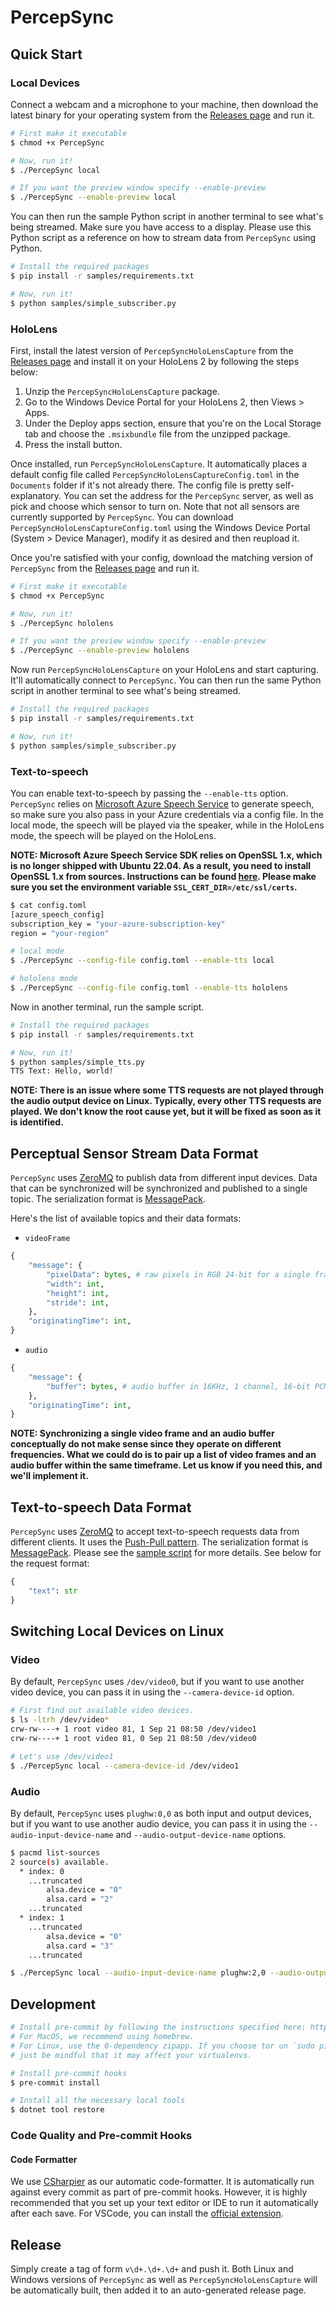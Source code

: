 # PercepSync

## Quick Start

### Local Devices

Connect a webcam and a microphone to your machine, then download the latest binary for your operating system from the [Releases page](https://github.com/sled-group/PercepSync/releases) and run it.

```bash
# First make it executable
$ chmod +x PercepSync

# Now, run it!
$ ./PercepSync local

# If you want the preview window specify --enable-preview
$ ./PercepSync --enable-preview local
```

You can then run the sample Python script in another terminal to see what's being streamed. Make sure you have access to a display. Please use this Python script as a reference on how to stream data from `PercepSync` using Python.

```bash
# Install the required packages
$ pip install -r samples/requirements.txt

# Now, run it!
$ python samples/simple_subscriber.py
```

### HoloLens

First, install the latest version of `PercepSyncHoloLensCapture` from the [Releases page](https://github.com/sled-group/PercepSync/releases) and install it on your HoloLens 2 by following the steps below:

1. Unzip the `PercepSyncHoloLensCapture` package.
2. Go to the Windows Device Portal for your HoloLens 2, then Views > Apps.
3. Under the Deploy apps section, ensure that you're on the Local Storage tab and choose the `.msixbundle` file from the unzipped package.
4. Press the install button.

Once installed, run `PercepSyncHoloLensCapture`. It automatically places a default config file called `PercepSyncHoloLensCaptureConfig.toml` in the `Documents` folder if it's not already there. The config file is pretty self-explanatory. You can set the address for the `PercepSync` server, as well as pick and choose which sensor to turn on. Note that not all sensors are currently supported by `PercepSync`. You can download `PercepSyncHoloLensCaptureConfig.toml` using the Windows Device Portal (System > Device Manager), modify it as desired and then reupload it.

Once you're satisfied with your config, download the matching version of `PercepSync` from the [Releases page](https://github.com/sled-group/PercepSync/releases) and run it.

```bash
# First make it executable
$ chmod +x PercepSync

# Now, run it!
$ ./PercepSync hololens

# If you want the preview window specify --enable-preview
$ ./PercepSync --enable-preview hololens
```

Now run `PercepSyncHoloLensCapture` on your HoloLens and start capturing. It'll automatically connect to `PercepSync`. You can then run the same Python script in another terminal to see what's being streamed.

```bash
# Install the required packages
$ pip install -r samples/requirements.txt

# Now, run it!
$ python samples/simple_subscriber.py
```

### Text-to-speech

You can enable text-to-speech by passing the `--enable-tts` option. `PercepSync` relies on [Microsoft Azure Speech Service](https://learn.microsoft.com/en-us/azure/ai-services/speech-service/speech-sdk) to generate speech, so make sure you also pass in your Azure credentials via a config file. In the local mode, the speech will be played via the speaker, while in the HoloLens mode, the speech will be played on the HoloLens.

**NOTE: Microsoft Azure Speech Service SDK relies on OpenSSL 1.x, which is no longer shipped with Ubuntu 22.04. As a result, you need to install OpenSSL 1.x from sources. Instructions can be found [here](https://learn.microsoft.com/en-us/azure/ai-services/speech-service/quickstarts/setup-platform?tabs=linux%2Cubuntu%2Cdotnetcli%2Cdotnet%2Cjre%2Cmaven%2Cnodejs%2Cmac%2Cpypi&pivots=programming-language-csharp#platform-requirements). Please make sure you set the environment variable `SSL_CERT_DIR=/etc/ssl/certs`.**

```bash
$ cat config.toml
[azure_speech_config]
subscription_key = "your-azure-subscription-key"
region = "your-region"

# local mode
$ ./PercepSync --config-file config.toml --enable-tts local

# hololens mode
$ ./PercepSync --config-file config.toml --enable-tts hololens
```

Now in another terminal, run the sample script.

```bash
# Install the required packages
$ pip install -r samples/requirements.txt

# Now, run it!
$ python samples/simple_tts.py
TTS Text: Hello, world!
```

**NOTE: There is an issue where some TTS requests are not played through the audio output device on Linux. Typically, every other TTS requests are played. We don't know the root cause yet, but it will be fixed as soon as it is identified.**

## Perceptual Sensor Stream Data Format

`PercepSync` uses [ZeroMQ](https://zeromq.org/) to publish data from different input devices. Data that can be synchronized will be synchronized and published to a single topic. The serialization format is [MessagePack](https://msgpack.org/).

Here's the list of available topics and their data formats:

- `videoFrame`

```python
{
    "message": {
        "pixelData": bytes, # raw pixels in RGB 24-bit for a single frame
        "width": int,
        "height": int,
        "stride": int,
    },
    "originatingTime": int,
}
```

- `audio`

```python
{
    "message": {
        "buffer": bytes, # audio buffer in 16KHz, 1 channel, 16-bit PCM
    },
    "originatingTime": int,
}
```

**NOTE: Synchronizing a single video frame and an audio buffer conceptually do not make sense since they operate on different frequencies. What we could do is to pair up a list of video frames and an audio buffer within the same timeframe. Let us know if you need this, and we'll implement it.**

## Text-to-speech Data Format

`PercepSync` uses [ZeroMQ](https://zeromq.org/) to accept text-to-speech requests data from different clients. It uses the [Push-Pull pattern](https://learning-0mq-with-pyzmq.readthedocs.io/en/latest/pyzmq/patterns/pushpull.html). The serialization format is [MessagePack](https://msgpack.org/). Please see the [sample script](samples/simple_tts.py) for more details. See below for the request format:

```python
{
    "text": str
}
```

## Switching Local Devices on Linux

### Video

By default, `PercepSync` uses `/dev/video0`, but if you want to use another video device, you can pass it in using the `--camera-device-id` option.

```bash
# First find out available video devices.
$ ls -ltrh /dev/video*
crw-rw----+ 1 root video 81, 1 Sep 21 08:50 /dev/video1
crw-rw----+ 1 root video 81, 0 Sep 21 08:50 /dev/video0

# Let's use /dev/video1
$ ./PercepSync local --camera-device-id /dev/video1
```

### Audio

By default, `PercepSync` uses `plughw:0,0` as both input and output devices, but if you want to use another audio device, you can pass it in using the `--audio-input-device-name` and `--audio-output-device-name` options.

```bash
$ pacmd list-sources
2 source(s) available.
  * index: 0
    ...truncated
        alsa.device = "0"
        alsa.card = "2"
    ...truncated
  * index: 1
    ...truncated
        alsa.device = "0"
        alsa.card = "3"
    ...truncated

$ ./PercepSync local --audio-input-device-name plughw:2,0 --audio-output-device-name plughw:2,0
```

## Development

```bash
# Install pre-commit by following the instructions specified here: https://pre-commit.com/#install
# For MacOS, we recommend using homebrew.
# For Linux, use the 0-dependency zipapp. If you choose tor un `sudo pip install pre-commit` instead,
# just be mindful that it may affect your virtualenvs.

# Install pre-commit hooks
$ pre-commit install

# Install all the necessary local tools
$ dotnet tool restore
```

### Code Quality and Pre-commit Hooks

#### Code Formatter

We use [CSharpier](https://csharpier.com/) as our automatic code-formatter. It is automatically run against every commit as part of pre-commit hooks. However, it is highly recommended that you set up your text editor or IDE to run it automatically after each save. For VSCode, you can install the [official extension](https://marketplace.visualstudio.com/items?itemName=csharpier.csharpier-vscode).

## Release

Simply create a tag of form `v\d+.\d+.\d+` and push it. Both Linux and Windows versions of `PercepSync` as well as `PercepSyncHoloLensCapture` will be automatically built, then added it to an auto-generated release page.
